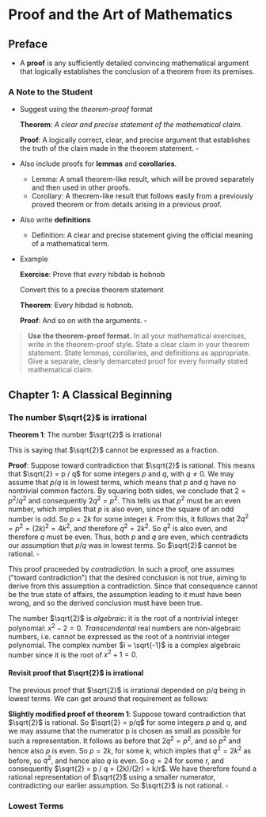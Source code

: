 # Proof and the Art of Mathematics

## Preface

* A **proof** is any sufficiently detailed convincing mathematical argument that logically establishes the conclusion of a theorem from its premises. 

### A Note to the Student

* Suggest using the *theorem-proof* format

  **Theorem**: *A clear and precise statement of the mathematical claim.* 

  **Proof**: A logically correct, clear, and precise argument that establishes the truth of the claim made in the theorem statement. $\square$ 

* Also include proofs for **lemmas** and **corollaries**. 

  * Lemma: A small theorem-like result, which will be proved separately and then used in other proofs.
  * Corollary: A theorem-like result that follows easily from a previously proved theorem or from details arising in a previous proof.

* Also write **definitions**

  * Definition: A clear and precise statement giving the official meaning of a mathematical term.

* Example

  **Exercise**: Prove that *every* hibdab is hobnob

  Convert this to a precise theorem statement

  **Theorem**: Every hibdad is hobnob.

  **Proof**: And so on with the arguments. $\square$ 

> **Use the theorem-proof format.** In all your mathematical exercises, write in the theorem-proof style. State a clear claim in your theorem statement. State lemmas, corollaries, and definitions as appropriate. Give a separate, clearly demarcated proof for every formally stated mathematical claim.

## Chapter 1: A Classical Beginning

### The number $\sqrt{2}$ is irrational

**Theorem 1**: The number $\sqrt{2}$ is irrational

This is saying that $\sqrt{2}$ cannot be expressed as a fraction.

**Proof**: Suppose toward contradiction that $\sqrt{2}$ is rational. This means that $\sqrt{2} = p / q$ for some integers $p$ and $q$, with $q \neq 0$. We may assume that $p/q$ is in lowest terms, which means that $p$ and $q$ have no nontrivial common factors. By squaring both sides, we conclude that $2 = p^2/ q^2$ and consequently $2q^2 = p^2$. This tells us that $p^2$ must be an even number, which implies that $p$ is also even, since the square of an odd number is odd. So $p = 2k$ for some integer $k$. From this, it follows that $2q^2 = p^2 = (2k)^2 = 4k^2$, and therefore $q^2 = 2k^2$. So $q^2$ is also even, and therefore $q$ must be even. Thus, both $p$ and $q$ are even, which contradicts our assumption that $p/q$ was in lowest terms. So $\sqrt{2}$ cannot be rational. $\square$

This proof proceeded by *contradiction*. In such a proof, one assumes ("toward contradiction") that the desired conclusion is not true, aiming to derive from this assumption a contradiction. Since that consequence cannot be the true state of affairs, the assumption leading to it must have been wrong, and so the derived conclusion must have been true. 

The number $\sqrt{2}$ is *algebraic*: it is the root of a nontrivial integer polynomial: $x^2 - 2 = 0$. *Transcendental* real numbers are non-algebraic numbers, i.e. cannot be expressed as the root of a nontrivial integer polynomial. The complex number $i = \sqrt{-1}$ is a complex algebraic number since it is the root of $x^2 + 1 = 0$. 

#### Revisit proof that $\sqrt{2}$ is irrational

The previous proof that $\sqrt{2}$ is irrational depended on $p/q$ being in lowest terms. We can get around that requirement as follows:

**Slightly modified proof of theorem 1**: Suppose toward contradiction that $\sqrt{2}$ is rational. So $\sqrt{2} = p/q$ for some integers $p$ and $q$, and we may assume that the numerator p is chosen as small as possible for such a representation. It follows as before that $2q^2 = p^2$, and so $p^2$ and hence also $p$ is even. So $p = 2k$, for some $k$, which imples that $q^2 = 2k^2$ as before, so $q^2$, and hence also $q$ is even. So $q = 24$ for some r, and consequently $\sqrt{2} = p / q = (2k)/(2r) = k/r$. We have therefore found a rational representation of $\sqrt{2}$ using a smaller numerator, contradicting our earlier assumption. So $\sqrt{2}$ is not rational. $\square$ 

### Lowest Terms

